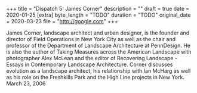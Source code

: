 +++
title = "Dispatch 5: James Corner"
description = ""
draft = true
date = 2020-01-25
[extra]
byte_length = "TODO"
duration = "TODO"
original_date = 2020-03-23
file = "http://google.com"
+++

James Corner, landscape architect and urban designer, is the founder and director of Field Operations in New York City as well as the chair and professor of the Department of Landscape Architecture at PennDesign. He is also the author of Taking Measures across the American Landscape with photographer Alex McLean and the editor of Recovering Landscape - Essays in Contemporary Landscape Architecture. Corner discusses evolution as a landscape architect, his relationship with Ian McHarg as well as his role on the Freshkills Park and the High Line projects in New York. March 23, 2006

